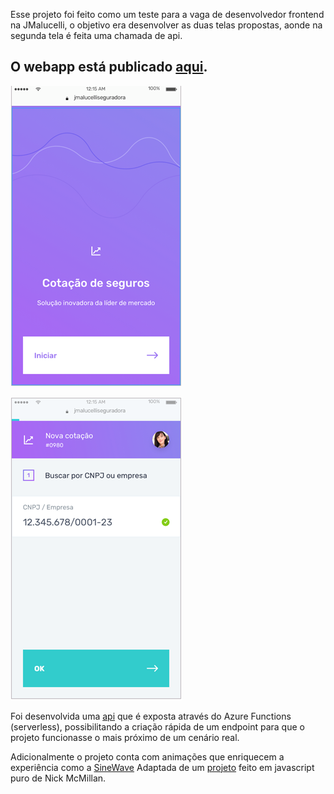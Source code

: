 Esse projeto foi feito como um teste para a vaga de desenvolvedor frontend na JMalucelli, o objetivo era desenvolver as duas telas propostas, aonde na segunda tela é feita uma chamada de api.

## O webapp está publicado [aqui](https://jmalucelli-assessment-test-yskrocrfvc.now.sh/).

![Screenshot 1](https://raw.githubusercontent.com/MDemetrio/jmalucelli-assessment-test/master/0.png)

![Screenshot 2](https://raw.githubusercontent.com/MDemetrio/jmalucelli-assessment-test/master/1.png)

Foi desenvolvida uma [api](https://github.com/MDemetrio/jmalucelli-assessment-test/blob/master/api/quote.js) que é exposta através do Azure Functions (serverless), possibilitando a criação rápida de um endpoint para que o projeto funcionasse o mais próximo de um cenário real.

Adicionalmente o projeto conta com animações que enriquecem a experiência como a [SineWave](https://github.com/MDemetrio/jmalucelli-assessment-test/blob/master/src/components/SineWave.js) Adaptada de um [projeto](https://codepen.io/hey-nick/pen/KVWvJv) feito em javascript puro de Nick McMillan.
